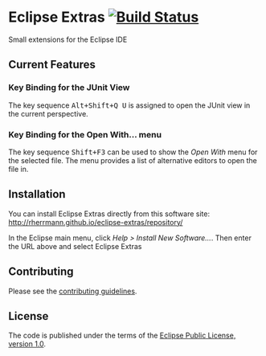 # Eclipse Extras [![Build Status](https://travis-ci.org/rherrmann/eclipse-extras.png)](https://travis-ci.org/rherrmann/eclipse-extras)

Small extensions for the Eclipse IDE

## Current Features

### Key Binding for the JUnit View
The key sequence <kbd>Alt+Shift+Q U</kbd> is assigned to open the JUnit view in the current perspective.

### Key Binding for the Open With... menu
The key sequence <kbd>Shift+F3</kbd> can be used to show the _Open With_ menu for the selected file. The menu provides a list of alternative editors to open the file in.

## Installation
You can install Eclipse Extras directly from this software site: http://rherrmann.github.io/eclipse-extras/repository/

In the Eclipse main menu, click _Help > Install New Software…_. Then enter the URL above and select Eclipse Extras

## Contributing
Please see the [contributing guidelines](CONTRIBUTING.md).

## License
The code is published under the terms of the [Eclipse Public License, version 1.0](https://www.eclipse.org/legal/epl-v10.html).
